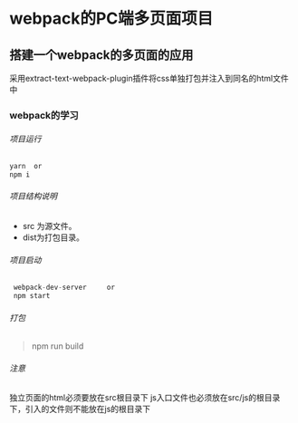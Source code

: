 # webpack的PC端多页面项目

## 搭建一个webpack的多页面的应用
采用extract-text-webpack-plugin插件将css单独打包并注入到同名的html文件中

### webpack的学习
###### 项目运行
```js
yarn  or
npm i
```
###### 项目结构说明

* src 为源文件。  
* dist为打包目录。

###### 项目启动
```js
 webpack-dev-server     or
 npm start
```
###### 打包
>  npm run build


###### 注意
独立页面的html必须要放在src根目录下
js入口文件也必须放在src/js的根目录下，引入的文件则不能放在js的根目录下


